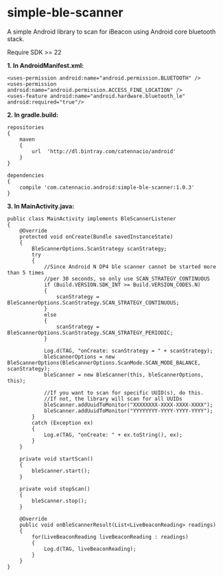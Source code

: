 # simple-ble-scanner

A simple Android library to scan for iBeacon using Android core bluetooth stack.

Require SDK >= 22


**1. In AndroidManifest.xml:**

    <uses-permission android:name="android.permission.BLUETOOTH" />
    <uses-permission android:name="android.permission.ACCESS_FINE_LOCATION" />
    <uses-feature android:name="android.hardware.bluetooth_le" android:required="true"/>

**2. In gradle.build:**

    repositories
    {
        maven
        {
            url  'http://dl.bintray.com/catennacio/android'
        }
    }

    dependencies
    {
        compile 'com.catennacio.android:simple-ble-scanner:1.0.3'
    }

 
**3. In MainActivity.java:**

    public class MainActivity implements BleScannerListener
    {
        @Override
        protected void onCreate(Bundle savedInstanceState)
        {
            BleScannerOptions.ScanStrategy scanStrategy;
            try
            {
                //Since Android N DP4 ble scanner cannot be started more than 5 times 
                //per 30 seconds, so only use SCAN_STRATEGY_CONTINUOUS     
                if (Build.VERSION.SDK_INT >= Build.VERSION_CODES.N)
                {
                    scanStrategy = BleScannerOptions.ScanStrategy.SCAN_STRATEGY_CONTINUOUS;
                }
                else
                {
                    scanStrategy = BleScannerOptions.ScanStrategy.SCAN_STRATEGY_PERIODIC;
                }
              
                Log.d(TAG, "onCreate: scanStrategy = " + scanStrategy);
                bleScannerOptions = new BleScannerOptions(BleScannerOptions.ScanMode.SCAN_MODE_BALANCE, scanStrategy);
                bleScanner = new BleScanner(this, bleScannerOptions, this);
                              
                //If you want to scan for specific UUID(s), do this.
                //If not, the library will scan for all UUIDs
                bleScanner.addUuidToMonitor("XXXXXXXX-XXXX-XXXX-XXXX");
                bleScanner.addUuidToMonitor("YYYYYYYY-YYYY-YYYY-YYYY");
            }
            catch (Exception ex)
            {
                Log.e(TAG, "onCreate: " + ex.toString(), ex);
            }
        }
    
	    private void startScan()
	    {
	        bleScanner.start();
        }
      
        private void stopScan()
        {
            bleScanner.stop();
        }
	    
        @Override
        public void onBleScannerResult(List<LiveBeaconReading> readings)
        {
            for(LiveBeaconReading liveBeaconReading : readings)
            {
                Log.d(TAG, liveBeaconReading);
            }
        }
    }
    
 